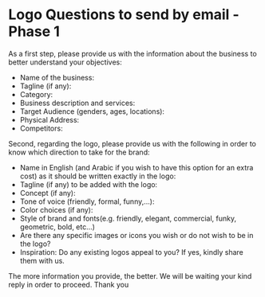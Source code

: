 # Logo Questions to send by email - Phase 1

As a first step, please provide us with the information about the business to better understand your objectives:
 
-	Name of the business:
-	Tagline (if any):
-	Category:
-	Business description and services:
-	Target Audience (genders, ages, locations):
-	Physical Address:
-	Competitors:
 
Second, regarding the logo, please provide us with the following in order to know which direction to take for the brand:
 
-	Name in English (and Arabic if you wish to have this option for an extra cost) as it should be written exactly in the logo:
-	Tagline (if any) to be added with the logo:
-	Concept (if any):
-	Tone of voice (friendly, formal, funny,…):
-	Color choices (if any):
-	Style of brand and fonts(e.g. friendly, elegant, commercial, funky, geometric, bold, etc...)
-	Are there any specific images or icons you wish or do not wish to be in the logo?
-	Inspiration: Do any existing logos appeal to you? If yes, kindly share them with us.
 
The more information you provide, the better. We will be waiting your kind reply in order to proceed. Thank you
